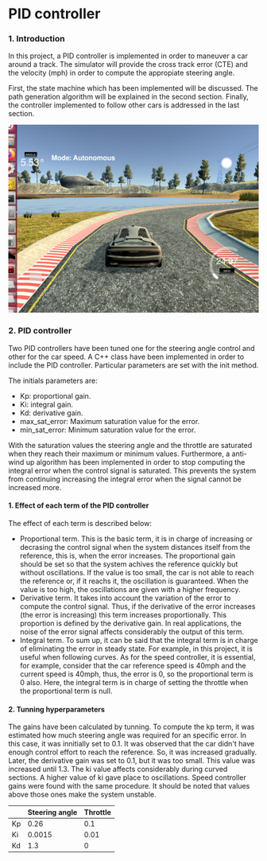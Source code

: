 # **PID controller** 

[//]: # (Image References)

[image1]: ./images/Simulator1.png "State machine"


### 1. Introduction
In this project, a PID controller is implemented in order to maneuver a car around a track. The simulator will provide the cross track error (CTE) and the velocity (mph) in order to compute the appropiate steering angle.

First, the state machine which has been implemented will be discussed. The path generation algorithm will be explained in the second section. Finally, the controller implemented to follow other cars is addressed in the last section.

![State machine][image1]

### 2. PID controller
Two PID controllers have been tuned one for the steering angle control and other for the car speed. A C++ class have been implemented in order to include the PID controller. Particular parameters are set with the init method.

The initials parameters are:
* Kp: proportional gain.
* Ki: integral gain.
* Kd: derivative gain.
* max_sat_error: Maximum saturation value for the error.
* min_sat_error: Minimum saturation value for the error.

With the saturation values the steering angle and the throttle are saturated when they reach their maximum or minimum values. Furthermore, a anti-wind up algorithm has been implemented in order to stop computing the integral error when the control signal is saturated. This prevents the system from continuing increasing the integral error when the signal cannot be increased more.

#### 1. Effect of each term of the PID controller
The effect of each term is described below:
* Proportional term. This is the basic term, it is in charge of increasing or decrasing the control signal when the system distances itself from the reference, this is, when the error increases. The proportional gain should be set so that the system achives the reference quickly but without oscillations. If the value is too small, the car is not able to reach the reference or, if it reachs it, the oscillation is guaranteed. When the value is too high, the oscillations are given with a higher frequency.
* Derivative term. It takes into account the  variation of the error to compute the control signal. Thus, if the derivative of the error increases (the error is increasing) this term increases proportionally. This proportion is defined by the derivative gain. In real applications, the noise of the error signal affects considerably the output of this term.
* Integral term. To sum up, it can be said that the integral term is in charge of eliminating the error in steady state. For example, in this project, it is useful when following curves. As for the speed controller, it is essential, for example, consider that the car reference speed is 40mph and the current speed is 40mph, thus, the error is 0, so the proportional term is 0 also. Here, the integral term is in charge of setting the throttle when the proportional term is null.

#### 2. Tunning hyperparameters
The gains have been calculated by tunning. To compute the kp term, it was estimated how much steering angle was required for an specific error. In this case, it was innitially set to 0.1. It was observed that the car didn't have enough control effort to reach the reference. So, it was increased gradually. Later, the derivative gain was set to 0.1, but it was too small. This value was increased until 1.3. The ki value affects considerably during curved sections. A higher value of ki gave place to oscillations. Speed controller gains were found with the same procedure. It should be noted that values above those ones make the system unstable.

|    | Steering angle | Throttle |
|----|----------------|----------|
| Kp | 0.26           | 0.1      |
| Ki | 0.0015         | 0.01     |
| Kd | 1.3            | 0        |